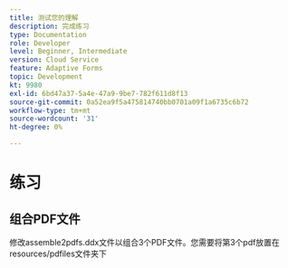 ```yaml
---
title: 测试您的理解
description: 完成练习
type: Documentation
role: Developer
level: Beginner, Intermediate
version: Cloud Service
feature: Adaptive Forms
topic: Development
kt: 9980
exl-id: 6bd47a37-5a4e-47a9-9be7-782f611d8f13
source-git-commit: 0a52ea9f5a475814740bb0701a09f1a6735c6b72
workflow-type: tm+mt
source-wordcount: '31'
ht-degree: 0%

---
```


# 练习

## 组合PDF文件

修改assemble2pdfs.ddx文件以组合3个PDF文件。您需要将第3个pdf放置在resources/pdfiles文件夹下



